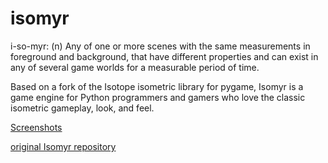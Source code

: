 # isomyr


i-so-myr: (n) Any of one or more scenes with the same measurements in foreground and background, that have different properties and can exist in any of several game worlds for a measurable period of time.

Based on a fork of the Isotope isometric library for pygame, Isomyr is a game engine for Python programmers and gamers who love the classic isometric gameplay, look, and feel.

[Screenshots](https://www.flickr.com/photos/oubiwann/sets/72157622579679280/)

[original Isomyr repository](https://launchpad.net/isomyr)
